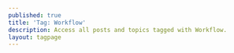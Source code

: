 ```yaml
---
published: true
title: 'Tag: Workflow'
description: Access all posts and topics tagged with Workflow.
layout: tagpage
---
```

